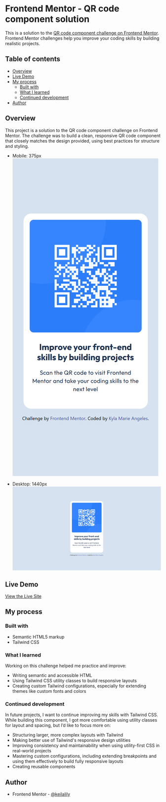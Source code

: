# Frontend Mentor - QR code component solution

This is a solution to the [QR code component challenge on Frontend Mentor](https://www.frontendmentor.io/challenges/qr-code-component-iux_sIO_H). Frontend Mentor challenges help you improve your coding skills by building realistic projects. 

## Table of contents

- [Overview](#overview)
- [Live Demo](#live-demo)
- [My process](#my-process)
  - [Built with](#built-with)
  - [What I learned](#what-i-learned)
  - [Continued development](#continued-development)
- [Author](#author)

## Overview

This project is a solution to the QR code component challenge on Frontend Mentor. The challenge was to build a clean, responsive QR code component that closely matches the design provided, using best practices for structure and styling.

- Mobile: 375px
![](./design/qr-code-component-mobile.png)

- Desktop: 1440px
![](./design/qr-code-component-desktop.png)

## Live Demo

[View the Live Site](https://your-username.github.io/your-repo-name/)

## My process

### Built with

- Semantic HTML5 markup
- Tailwind CSS

### What I learned

Working on this challenge helped me practice and improve:
- Writing semantic and accessible HTML
- Using Tailwind CSS utility classes to build responsive layouts
- Creating custom Tailwind configurations, especially for extending themes like custom fonts and colors

### Continued development

In future projects, I want to continue improving my skills with Tailwind CSS. While building this component, I got more comfortable using utility classes for layout and spacing, but I’d like to focus more on:
- Structuring larger, more complex layouts with Tailwind
- Making better use of Tailwind's responsive design utilities
- Improving consistency and maintainability when using utility-first CSS in real-world projects
- Mastering custom configurations, including extending breakpoints and using them effectively to build fully responsive layouts
- Creating reusable components

## Author

- Frontend Mentor - [@keilalily](https://www.frontendmentor.io/profile/keilalily)